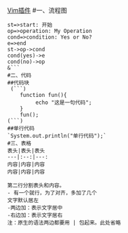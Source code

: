 [Vim插件](https://www.oschina.net/news/53381/turn-vim-full-fledged-ide "vim plugins")
#一、流程图
```flow
st=>start: 开始
op=>operation: My Operation
cond=>condition: Yes or No?
e=>end
st->op->cond
cond(yes)->e
cond(no)->op
&```
#二、代码
##代码块
 (```)
    function fun(){
         echo "这是一句代码";
    }
    fun();
(```)
##单行代码
`System.out.println("单行代码");`
#三、表格
表头|表头|表头
---|:--:|---:
内容|内容|内容
内容|内容|内容

第二行分割表头和内容。
- 有一个就行，为了对齐，多加了几个
文字默认居左
-两边加：表示文字居中
-右边加：表示文字居右
注：原生的语法两边都要用 | 包起来。此处省略


